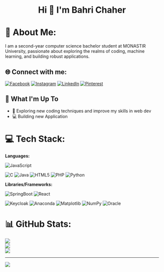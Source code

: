 <h1 align="center">Hi 👋 I'm Bahri Chaher</h1>

# 💫 About Me:

I am a second-year computer science bachelor student at MONASTIR University, passionate about exploring the realms of coding, machine learning, and building robust applications.

## 🌐 Connect with me:

[![Facebook](https://img.shields.io/badge/Facebook-%231877F2.svg?logo=Facebook&logoColor=white)](https://www.facebook.com/chaher.bahri.9/)
[![Instagram](https://img.shields.io/badge/Instagram-%23E4405F.svg?logo=Instagram&logoColor=white)](https://instagram.com/chaher.bah)
[![LinkedIn](https://img.shields.io/badge/LinkedIn-%230077B5.svg?logo=linkedin&logoColor=white)](https://www.linkedin.com/in/chaher-bahri-415a19221/)
[![Pinterest](https://img.shields.io/badge/Pinterest-%23E60023.svg?logo=Pinterest&logoColor=white)](https://www.pinterest.com/chahze/)

## 🚀 What I'm Up To

- 🤖 Exploring new coding techniques and improve my skills in web dev
- 💻 Building new Application

# 💻 Tech Stack:

<b>Languages:</b>

![JavaScript](https://img.shields.io/badge/javascript-3670A0?style=for-the-badge&logo=javascript&logoColor=yellow)

![C](https://img.shields.io/badge/c-%2300599C.svg?style=for-the-badge&logo=c&logoColor=white)
![Java](https://img.shields.io/badge/java-%23ED8B00.svg?style=for-the-badge&logo=openjdk&logoColor=white)
![HTML5](https://img.shields.io/badge/html5-%23E34F26.svg?style=for-the-badge&logo=html5&logoColor=white)
![PHP](https://img.shields.io/badge/php-%23777BB4.svg?style=for-the-badge&logo=php&logoColor=white)
![Python](https://img.shields.io/badge/python-3670A0?style=for-the-badge&logo=python&logoColor=ffdd54)<br>

<b>Libraries/Frameworks:</b>

![SpringBoot](https://img.shields.io/badge/springboot-%23013243.svg?style=for-the-badge&logo=springboot&logoColor=purple)
![React](https://img.shields.io/badge/react-%23013243.svg?style=for-the-badge&logo=react&logoColor=blue)

![Keycloak](https://img.shields.io/badge/keycloak-%23013243.svg?style=for-the-badge&logo=keycloak&logoColor=white)
![Anaconda](https://img.shields.io/badge/Anaconda-%2344A833.svg?style=for-the-badge&logo=anaconda&logoColor=white)
![Matplotlib](https://img.shields.io/badge/Matplotlib-%23ffffff.svg?style=for-the-badge&logo=Matplotlib&logoColor=black)
![NumPy](https://img.shields.io/badge/numpy-%23013243.svg?style=for-the-badge&logo=numpy&logoColor=white)
![Oracle](https://img.shields.io/badge/Oracle-F80000?style=for-the-badge&logo=oracle&logoColor=white)

# 📊 GitHub Stats:

![](https://github-readme-stats.vercel.app/api?username=chaher-bah&theme=onedark&hide_border=false&include_all_commits=true&count_private=false)<br/>
![](https://github-readme-streak-stats.herokuapp.com/?user=chaher-bah&theme=onedark&hide_border=false)<br/>
![](https://github-readme-stats.vercel.app/api/top-langs/?username=chaher-bah&theme=onedark&hide_border=false&include_all_commits=true&count_private=false&layout=compact)

---

[![](https://visitcount.itsvg.in/api?id=chaher-bah&icon=5&color=1)](https://visitcount.itsvg.in)

<!-- Proudly created with GPRM ( https://gprm.itsvg.in ) -->

